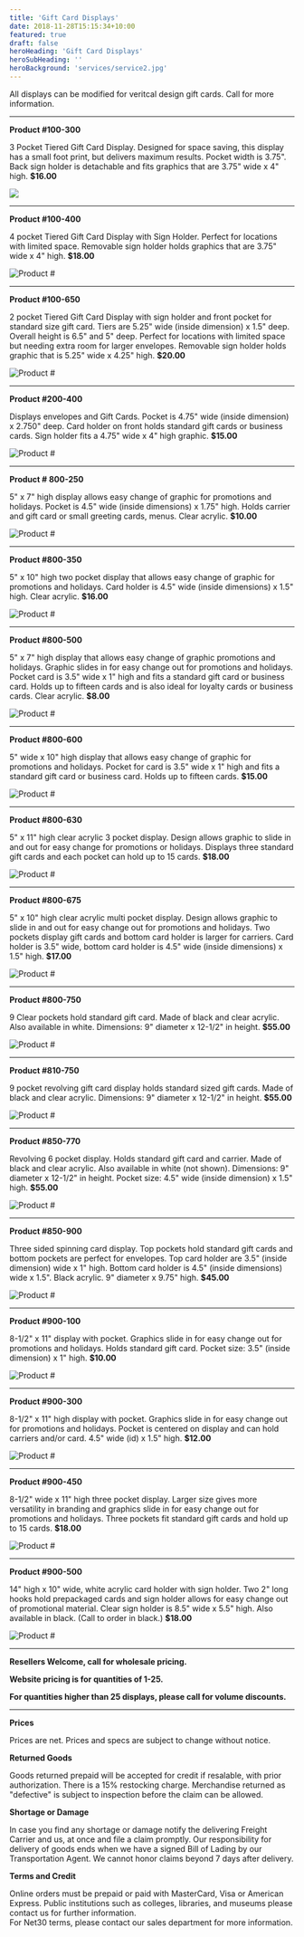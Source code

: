 ```yaml
---
title: 'Gift Card Displays'
date: 2018-11-28T15:15:34+10:00
featured: true
draft: false
heroHeading: 'Gift Card Displays'
heroSubHeading: ''
heroBackground: 'services/service2.jpg'
---
```


All displays can be modified for veritcal design gift cards. Call for more information.

---

**Product #100-300**

3 Pocket Tiered Gift Card Display. Designed for space saving, this display has a small foot print, but delivers maximum results. Pocket width is 3.75". Back sign holder is detachable and fits graphics that are 3.75" wide x 4" high. **$16.00**

<img src="/home/Dev/WebDev/seattleplasticswebsite/spweb/static/services/service1.jpg">

---

**Product #100-400**

4 pocket Tiered Gift Card Display with Sign Holder. Perfect for locations with limited space. Removable sign holder holds graphics that are 3.75" wide x 4" high. **$18.00**

![Product #](image.jpg)

---

**Product #100-650**

2 pocket Tiered Gift Card Display with sign holder and front pocket for standard size gift card. Tiers are 5.25" wide (inside dimension) x 1.5" deep. Overall height is 6.5" and 5" deep. Perfect for locations with limited space but needing extra room for larger envelopes. Removable sign holder holds graphic that is 5.25" wide
x 4.25" high. **$20.00**

![Product #](image.jpg)

---

**Product #200-400**

Displays envelopes and Gift Cards. Pocket is 4.75" wide (inside dimension) x 2.750" deep. Card holder on front holds standard gift cards or business cards. Sign holder fits a 4.75" wide x 4" high graphic. **$15.00**

![Product #](image.jpg)

---

**Product # 800-250**

5" x 7" high display allows easy change of graphic for promotions and holidays. Pocket is 4.5" wide (inside dimensions) x 1.75" high. Holds carrier and gift card or small greeting cards, menus. Clear acrylic. **$10.00**

![Product #](image.jpg)

---

**Product #800-350**

5" x 10" high two pocket display that allows easy change of
graphic for promotions and holidays. Card holder is 4.5" wide
(inside dimensions) x 1.5" high. Clear acrylic. **$16.00**

![Product #](image.jpg)

---

**Product #800-500**

5" x 7" high display that allows easy change of graphic promotions and holidays. Graphic slides in for easy change out for promotions and holidays. Pocket card is 3.5" wide x 1" high and fits a standard gift card or business card. Holds up to fifteen cards and is also
ideal for loyalty cards or business cards. Clear acrylic. **$8.00**

![Product #](image.jpg)

---

**Product #800-600**

5" wide x 10" high display that allows easy change of graphic for promotions and holidays. Pocket for card is 3.5" wide x 1" high and fits a standard gift card or business card. Holds up to fifteen cards. **$15.00**

![Product #](image.jpg)

---

**Product #800-630**

5" x 11" high clear acrylic 3 pocket display. Design allows graphic
to slide in and out for easy change for promotions or holidays. Displays three standard gift cards and each pocket can hold up
to 15 cards. **$18.00**

![Product #](image.jpg)

---

**Product #800-675**

5" x 10" high clear acrylic multi pocket display. Design allows graphic to slide in and out for easy change out for promotions and holidays. Two pockets display gift cards and bottom card holder is larger for carriers. Card holder is 3.5" wide, bottom card holder is 4.5" wide (inside dimensions) x 1.5" high. **$17.00**

![Product #](image.jpg)

---

**Product #800-750**

9 Clear pockets hold standard gift card. Made of black and clear acrylic. Also available in white. Dimensions: 9" diameter x 12-1/2" in height. **$55.00**

![Product #](image.jpg)

---

**Product #810-750**

9 pocket revolving gift card display holds standard sized gift cards. Made of black and clear acrylic. Dimensions: 9" diameter x 12-1/2" in height. **$55.00**

![Product #](image.jpg)

---

**Product #850-770**

Revolving 6 pocket display. Holds standard gift card and carrier. Made of black and clear acrylic. Also available in white (not
shown). Dimensions: 9" diameter x 12-1/2" in height. Pocket
size: 4.5" wide (inside dimension) x 1.5" high. **$55.00**

![Product #](image.jpg)

---

**Product #850-900**

Three sided spinning card display. Top pockets hold standard gift cards and bottom pockets are perfect for envelopes. Top card
holder are 3.5" (inside dimension) wide x 1" high. Bottom card holder is 4.5" (inside dimensions) wide x 1.5". Black acrylic. 9" diameter x 9.75" high. **$45.00**

![Product #](image.jpg)

---

**Product #900-100**

8-1/2" x 11" display with pocket. Graphics slide in for easy change out for promotions and holidays. Holds standard gift card. Pocket size: 3.5" (inside dimension) x 1" high. **$10.00**

![Product #](image.jpg)

---

**Product #900-300**

8-1/2" x 11" high display with pocket. Graphics slide in for easy change out for promotions and holidays. Pocket is centered on display and can hold carriers and/or card. 4.5" wide (id) x 1.5" high. **$12.00**

![Product #](image.jpg)

---

**Product #900-450**

8-1/2" wide x 11" high three pocket display. Larger size gives more versatility in branding and graphics slide in for easy change out for promotions and holidays. Three pockets fit standard gift cards and hold up to 15 cards. **$18.00**

![Product #](image.jpg)

---

**Product #900-500**

14" high x 10" wide, white acrylic card holder with sign holder. Two 2" long hooks hold prepackaged cards and sign holder allows for easy change out of promotional material. Clear sign holder is 8.5" wide x 5.5" high. Also available in black. (Call to order in black.) **$18.00**

![Product #](image.jpg)

---

**Resellers Welcome, call for wholesale pricing.**

**Website pricing is for quantities of 1-25.**

**For quantities higher than 25 displays, please call for volume discounts.**

---

**Prices**

Prices are net. Prices and specs are subject to change without notice.

**Returned Goods**

Goods returned prepaid will be accepted for credit if resalable, with prior authorization. There is a 15% restocking charge. Merchandise returned as "defective" is subject to inspection before the claim can be allowed.

**Shortage or Damage** 

In case you find any shortage or damage notify the delivering Freight Carrier and us, at once and file a claim promptly. Our responsibility for delivery of goods ends when we have a signed Bill of Lading by our Transportation Agent. We cannot honor claims beyond 7 days after delivery.

**Terms and Credit**

Online orders must be prepaid or paid with MasterCard, Visa or American Express. 
Public institutions such as colleges, libraries, and museums please contact us for further information.  
For Net30 terms, please contact our sales department for more information.
